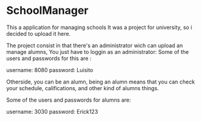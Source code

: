 # SchoolManager
This a application for managing schools
It was a project for university, so i decided to upload it here.

The project consist in that there's an administrator wich can upload an manage alumns, 
You just have to loggin as an administrator:
Some of the users and passwords for this are :

username: 8080
password: Luisito

Otherside, you can be an alumn, being an alumn means that you can check your schedule, 
califications, and other kind of alumns things.

Some of the users and passwords for alumns are: 

username: 3030 
password: Erick123
